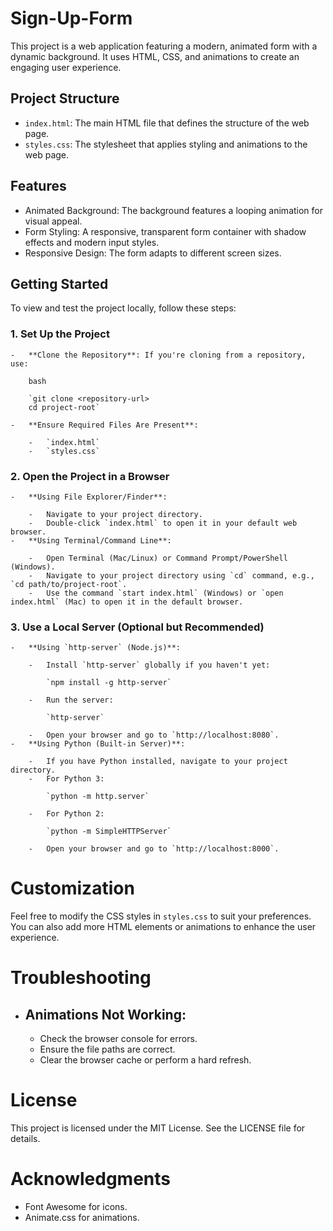 # Sign-Up-Form

This project is a web application featuring a modern, animated form with a dynamic background. It uses HTML, CSS, and animations to create an engaging user experience.

## Project Structure

-   `index.html`: The main HTML file that defines the structure of the web page.
-   `styles.css`: The stylesheet that applies styling and animations to the web page.

## Features

-   Animated Background: The background features a looping animation for visual appeal.
-   Form Styling: A responsive, transparent form container with shadow effects and modern input styles.
-   Responsive Design: The form adapts to different screen sizes.

## Getting Started

To view and test the project locally, follow these steps:

 ### 1.  Set Up the Project
 

    -   **Clone the Repository**: If you're cloning from a repository, use:

        bash

        `git clone <repository-url>
        cd project-root`

    -   **Ensure Required Files Are Present**:

        -   `index.html`
        -   `styles.css`
### 2.  Open the Project in a Browser


    -   **Using File Explorer/Finder**:

        -   Navigate to your project directory.
        -   Double-click `index.html` to open it in your default web browser.
    -   **Using Terminal/Command Line**:

        -   Open Terminal (Mac/Linux) or Command Prompt/PowerShell (Windows).
        -   Navigate to your project directory using `cd` command, e.g., `cd path/to/project-root`.
        -   Use the command `start index.html` (Windows) or `open index.html` (Mac) to open it in the default browser.
### 3.  Use a Local Server (Optional but Recommended)


    -   **Using `http-server` (Node.js)**:

        -   Install `http-server` globally if you haven't yet:

            `npm install -g http-server`

        -   Run the server:

            `http-server`

        -   Open your browser and go to `http://localhost:8080`.
    -   **Using Python (Built-in Server)**:

        -   If you have Python installed, navigate to your project directory.
        -   For Python 3:

            `python -m http.server`

        -   For Python 2:

            `python -m SimpleHTTPServer`

        -   Open your browser and go to `http://localhost:8000`.

# Customization

Feel free to modify the CSS styles in `styles.css` to suit your preferences. You can also add more HTML elements or animations to enhance the user experience.

# Troubleshooting

-   ## Animations Not Working:
    -   Check the browser console for errors.
    -   Ensure the file paths are correct.
    -   Clear the browser cache or perform a hard refresh.

# License

This project is licensed under the MIT License. See the LICENSE file for details.

# Acknowledgments

-   Font Awesome for icons.
-   Animate.css for animations.
